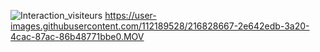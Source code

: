 ![Interaction_visiteurs](https://user-images.githubusercontent.com/112189528/216827837-ee591653-2e4d-412b-8756-1ce36d0e0161.jpg)
https://user-images.githubusercontent.com/112189528/216828667-2e642edb-3a20-4cac-87ac-86b48771bbe0.MOV

